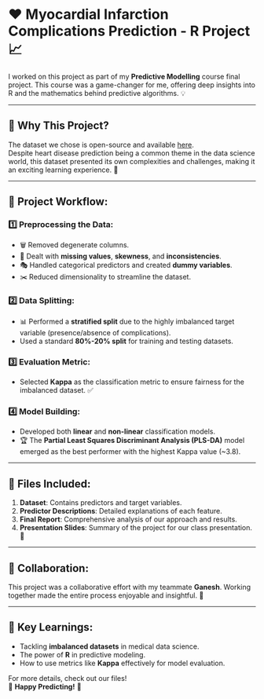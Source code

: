 # ❤️ Myocardial Infarction Complications Prediction - R Project 📈

I worked on this project as part of my **Predictive Modelling** course final project. This course was a game-changer for me, offering deep insights into R and the mathematics behind predictive algorithms. 💡

---

## 🧠 Why This Project?
The dataset we chose is open-source and available [here](https://archive.ics.uci.edu/dataset/579/myocardial+infarction+complications).  
Despite heart disease prediction being a common theme in the data science world, this dataset presented its own complexities and challenges, making it an exciting learning experience. 🌟

---

## 📝 Project Workflow:

### 1️⃣ **Preprocessing the Data:**
- 🗑️ Removed degenerate columns.
- 🔄 Dealt with **missing values**, **skewness**, and **inconsistencies**.
- 🎭 Handled categorical predictors and created **dummy variables**.
- ✂️ Reduced dimensionality to streamline the dataset.

### 2️⃣ **Data Splitting:**
- 📊 Performed a **stratified split** due to the highly imbalanced target variable (presence/absence of complications).  
- Used a standard **80%-20% split** for training and testing datasets.

### 3️⃣ **Evaluation Metric:**
- Selected **Kappa** as the classification metric to ensure fairness for the imbalanced dataset. ✅

### 4️⃣ **Model Building:**
- Developed both **linear** and **non-linear** classification models.  
- 🏆 The **Partial Least Squares Discriminant Analysis (PLS-DA)** model emerged as the best performer with the highest Kappa value (~3.8).

---

## 📂 Files Included:
1. **Dataset**: Contains predictors and target variables.  
2. **Predictor Descriptions**: Detailed explanations of each feature.  
3. **Final Report**: Comprehensive analysis of our approach and results.  
4. **Presentation Slides**: Summary of the project for our class presentation. 🎤

---

## 🤝 Collaboration:
This project was a collaborative effort with my teammate **Ganesh**. Working together made the entire process enjoyable and insightful. 🙌

---

## 🌟 Key Learnings:
- Tackling **imbalanced datasets** in medical data science.  
- The power of **R** in predictive modeling.  
- How to use metrics like **Kappa** effectively for model evaluation.  

For more details, check out our files!  
🎉 **Happy Predicting!** 🎉
